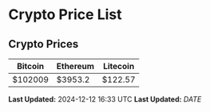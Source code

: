 # Crypto Price List

## Crypto Prices
| Bitcoin | Ethereum | Litecoin |
| ------- | -------- | -------- |
| $102009 | $3953.2 | $122.57 |
**Last Updated:** 2024-12-12 16:33 UTC
**Last Updated:** $DATE$
